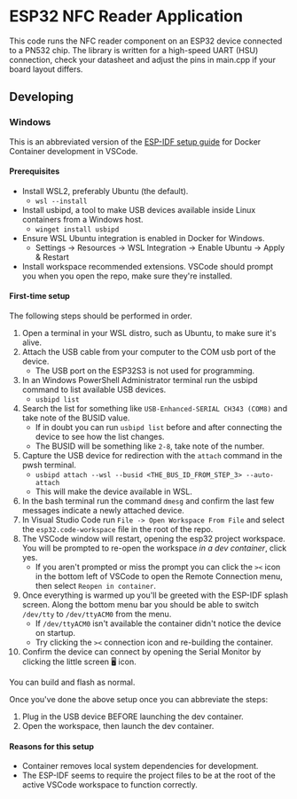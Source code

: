 # ESP32 NFC Reader Application

This code runs the NFC reader component on an ESP32 device connected to a PN532 chip. The library is written for a high-speed UART (HSU) connection, check your datasheet and adjust the pins in main.cpp if your board layout differs.

## Developing

### Windows

This is an abbreviated version of the [ESP-IDF setup guide](https://docs.espressif.com/projects/vscode-esp-idf-extension/en/latest/additionalfeatures/docker-container.html) for Docker Container development in VSCode.

#### Prerequisites

* Install WSL2, preferably Ubuntu (the default).
  * `wsl --install`
* Install usbipd, a tool to make USB devices available inside Linux containers from a Windows host.
  * `winget install usbipd`
* Ensure WSL Ubuntu integration is enabled in Docker for Windows.
  * Settings -> Resources -> WSL Integration -> Enable Ubuntu -> Apply & Restart
* Install workspace recommended extensions. VSCode should prompt you when you open the repo, make sure they're installed.

#### First-time setup

The following steps should be performed in order.

1. Open a terminal in your WSL distro, such as Ubuntu, to make sure it's alive.
2. Attach the USB cable from your computer to the COM usb port of the device.
    * The USB port on the ESP32S3 is not used for programming.
3. In an Windows PowerShell Administrator terminal run the usbipd command to list available USB devices.
    * `usbipd list`
4. Search the list for something like `USB-Enhanced-SERIAL CH343 (COM8)` and take note of the BUSID value.
    * If in doubt you can run `usbipd list` before and after connecting the device to see how the list changes.
    * The BUSID will be something like `2-8`, take note of the number.
5. Capture the USB device for redirection with the `attach` command in the pwsh terminal.
    * `usbipd attach --wsl --busid <THE_BUS_ID_FROM_STEP_3> --auto-attach`
    * This will make the device available in WSL.
6. In the bash terminal run the command `dmesg` and confirm the last few messages indicate a newly attached device.
7. In Visual Studio Code run `File -> Open Workspace From File` and select the `esp32.code-workspace` file in the root of the repo.
8. The VSCode window will restart, opening the esp32 project workspace. You will be prompted to re-open the workspace _in a dev container_, click yes.
    * If you aren't prompted or miss the prompt you can click the `><` icon in the bottom left of VSCode to open the Remote Connection menu, then select `Reopen in container`.
9. Once everything is warmed up you'll be greeted with the ESP-IDF splash screen. Along the bottom menu bar you should be able to switch `/dev/tty` to `/dev/ttyACM0` from the menu.
    * If `/dev/ttyACM0` isn't available the container didn't notice the device on startup.
    * Try clicking the `><` connection icon and re-building the container.
10. Confirm the device can connect by opening the Serial Monitor by clicking the little screen 🖥️ icon.

You can build and flash as normal.

Once you've done the above setup once you can abbreviate the steps:

1. Plug in the USB device BEFORE launching the dev container.
2. Open the workspace, then launch the dev container.

#### Reasons for this setup

* Container removes local system dependencies for development.
* The ESP-IDF seems to require the project files to be at the root of the active VSCode workspace to function correctly.
